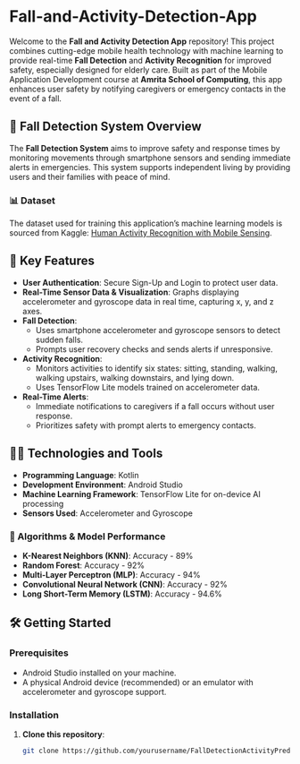 # Fall-and-Activity-Detection-App

Welcome to the **Fall and Activity Detection App** repository! This project combines cutting-edge mobile health technology with machine learning to provide real-time **Fall Detection** and **Activity Recognition** for improved safety, especially designed for elderly care. Built as part of the Mobile Application Development course at **Amrita School of Computing**, this app enhances user safety by notifying caregivers or emergency contacts in the event of a fall.

## 🏥 Fall Detection System Overview
The **Fall Detection System** aims to improve safety and response times by monitoring movements through smartphone sensors and sending immediate alerts in emergencies. This system supports independent living by providing users and their families with peace of mind.

### 📊 Dataset
The dataset used for training this application’s machine learning models is sourced from Kaggle: [Human Activity Recognition with Mobile Sensing](https://www.kaggle.com/code/malekzadeh/human-activity-recognition-with-mobile-sensing).

## 🌟 Key Features
- **User Authentication**: Secure Sign-Up and Login to protect user data.
- **Real-Time Sensor Data & Visualization**: Graphs displaying accelerometer and gyroscope data in real time, capturing x, y, and z axes.
- **Fall Detection**:
  - Uses smartphone accelerometer and gyroscope sensors to detect sudden falls.
  - Prompts user recovery checks and sends alerts if unresponsive.
- **Activity Recognition**:
  - Monitors activities to identify six states: sitting, standing, walking, walking upstairs, walking downstairs, and lying down.
  - Uses TensorFlow Lite models trained on accelerometer data.
- **Real-Time Alerts**:
  - Immediate notifications to caregivers if a fall occurs without user response.
  - Prioritizes safety with prompt alerts to emergency contacts.

## 🧑‍💻 Technologies and Tools
- **Programming Language**: Kotlin
- **Development Environment**: Android Studio
- **Machine Learning Framework**: TensorFlow Lite for on-device AI processing
- **Sensors Used**: Accelerometer and Gyroscope

### 🚀 Algorithms & Model Performance
- **K-Nearest Neighbors (KNN)**: Accuracy - 89%
- **Random Forest**: Accuracy - 92%
- **Multi-Layer Perceptron (MLP)**: Accuracy - 94%
- **Convolutional Neural Network (CNN)**: Accuracy - 92%
- **Long Short-Term Memory (LSTM)**: Accuracy - 94.6%

## 🛠️ Getting Started
### Prerequisites
- Android Studio installed on your machine.
- A physical Android device (recommended) or an emulator with accelerometer and gyroscope support.

### Installation
1. **Clone this repository**:
   ```bash
   git clone https://github.com/yourusername/FallDetectionActivityPredictionApp.git
